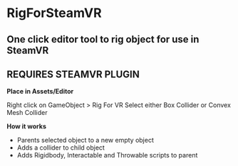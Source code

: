 # RigForSteamVR
## One click editor tool to rig object for use in SteamVR
## REQUIRES STEAMVR PLUGIN

**Place in Assets/Editor**

Right click on GameObject > Rig For VR
Select either Box Collider or Convex Mesh Collider

**How it works**
- Parents selected object to a new empty object
- Adds a collider to child object
- Adds Rigidbody, Interactable and Throwable scripts to parent
